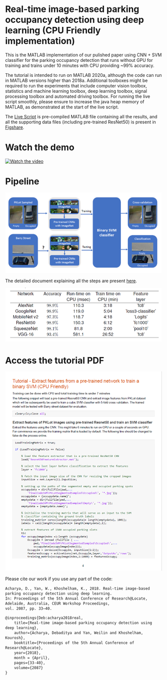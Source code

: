 # Real-time image-based parking occupancy detection using deep learning (CPU Friendly implementation)
This is the MATLAB implementation of our pulished paper using CNN + SVM classifier for the parking occupancy detection that runs without GPU for training and trains under 10 minutes with CPU providing ~99% accuracy. 

The tutorial is intended to run on MATLAB 2020a, although the code can run in MATLAB versions higher than 2018a. Additional toolboxes might be required to run the experiments that include computer vision toolbox, statistics and machine learning toolbox, deep learning toolbox, signal processing toolbox and automated driving toolbox. For running the live script smoothly, please ensure to increase the java heap memory of MATLAB, as demonstrated at the start of the live script.

The [Live Script](https://github.com/debaditya-unimelb/real-time-car-parking-occupancy/blob/master/CNNSVMTutorial.mlx) is pre-compiled MATLAB file containing all the results, and all the supporting data files (including pre-trained ResNet50) is present in [Figshare](https://melbourne.figshare.com/articles/dataset/MATLABCodeCNNSVM_zip/12978932).

# Watch the demo

[![Watch the video](https://img.youtube.com/vi/Ft94ypd4HxE/maxresdefault.jpg)](https://youtu.be/Ft94ypd4HxE)

# Pipeline

[![Watch the video](https://github.com/debaditya-unimelb/real-time-car-parking-occupancy/blob/master/pipeline.png)](https://github.com/debaditya-unimelb/real-time-car-parking-occupancy/blob/master/pipeline.png)

The detailed document explaining all the steps are present [here]().

[![Watch the video](https://github.com/debaditya-unimelb/real-time-car-parking-occupancy/blob/master/benchmarks.png)](https://github.com/debaditya-unimelb/real-time-car-parking-occupancy/blob/master/benchmarks.png)

# Access the tutorial PDF
[![Watch the video](https://github.com/debaditya-unimelb/real-time-car-parking-occupancy/blob/master/TutorialThumbnail.png)](https://github.com/debaditya-unimelb/real-time-car-parking-occupancy/blob/master/CNNSVMTutorial.pdf)

Please cite our work if you use any part of the code:
```
Acharya, D., Yan, W., Khoshelham, K., 2018. Real-time image-based parking occupancy detection using deep learning.
In: Proceedings of the 5th Annual Conference of Research@Locate, Adelaide, Australia, CEUR Workshop Proceedings, 
vol. 2087, pp. 33–40. 

```
```
@inproceedings{Deb:acharya2018real,
	title={Real-time image-based parking occupancy detection using deep learning},
	author={Acharya, Debaditya and Yan, Weilin and Khoshelham, Kourosh},
	booktitle={Proceedings of the 5th Annual Conference of Research@Locate}, 
	year={2018},
	month = {April},
	pages={33-40},
	volume={2087}
}
```
